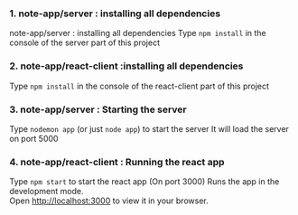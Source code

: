 ### 1. note-app/server : installing all dependencies

note-app/server : installing all dependencies
Type `npm install` in the console of the server part of this project

### 2. note-app/react-client :installing all dependencies

Type `npm install` in the console of the react-client part of this project

### 3. note-app/server : Starting the server

Type `nodemon app` (or just `node app`) to start the server
It will load the server on port 5000

### 4. note-app/react-client : Running the react app

Type `npm start` to start the react app (On port 3000)
Runs the app in the development mode.\
Open [http://localhost:3000](http://localhost:3000) to view it in your browser.
